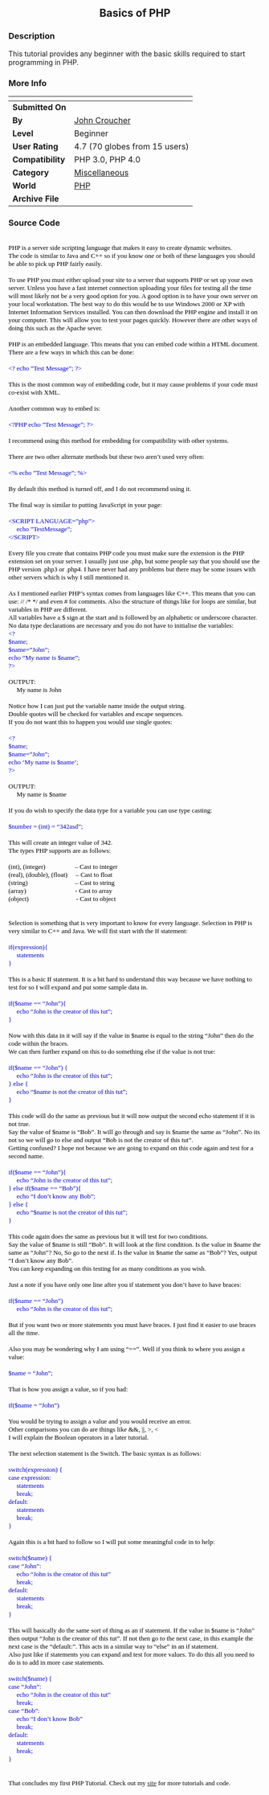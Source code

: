 ﻿<div align="center">

## Basics of PHP


</div>

### Description

This tutorial provides any beginner with the basic skills required to start programming in PHP.
 
### More Info
 


<span>             |<span>
---                |---
**Submitted On**   |
**By**             |[John Croucher](https://github.com/Planet-Source-Code/PSCIndex/blob/master/ByAuthor/john-croucher.md)
**Level**          |Beginner
**User Rating**    |4.7 (70 globes from 15 users)
**Compatibility**  |PHP 3\.0, PHP 4\.0
**Category**       |[Miscellaneous](https://github.com/Planet-Source-Code/PSCIndex/blob/master/ByCategory/miscellaneous__8-1.md)
**World**          |[PHP](https://github.com/Planet-Source-Code/PSCIndex/blob/master/ByWorld/php.md)
**Archive File**   |[](https://github.com/Planet-Source-Code/john-croucher-basics-of-php__8-745/archive/master.zip)





### Source Code

<font color="#000000" face="Comic Sans MS" size="2">
<BR>PHP is a server side scripting language that makes it easy to create dynamic websites.
<BR>The code is similar to Java and C++ so if you know one or both of these languages you should be able to pick up PHP fairly easily.
<BR>
<BR>To use PHP you must either upload your site to a server that supports PHP or set up your own server. Unless you have a fast internet connection uploading your files for testing all the time will most likely not be a very good option for you. A good option is to have your own server on your local workstation. The best way to do this would be to use Windows 2000 or XP with Internet Information Services installed. You can then download the PHP engine and install it on your computer. This will allow you to test your pages quickly. However there are other ways of doing this such as the Apache sever.
<BR>
<BR>PHP is an embedded language. This means that you can embed code within a HTML document. There are a few ways in which this can be done:
<BR></FONT><font color="#0000CD" face="Comic Sans MS" size="2">
<BR>&lt;? echo ”Test Message”; ?&gt;
<BR></Font><font color="#000000" face="Comic Sans MS" size="2">
<BR>This is the most common way of embedding code, but it may cause problems if your code must co-exist with XML.
<BR>
<BR>Another common way to embed is:
<BR></FONT><font color="#0000CD" face="Comic Sans MS" size="2">
<BR>&lt;?PHP echo ”Test Message”; ?&gt;
<BR></Font><font color="#000000" face="Comic Sans MS" size="2">
<BR>I recommend using this method for embedding for compatibility with other systems.
<BR>
<BR>There are two other alternate methods but these two aren’t used very often:
<BR></FONT><font color="#0000CD" face="Comic Sans MS" size="2">
<BR>&lt;% echo ”Test Message”; %&gt;
<BR></Font><font color="#000000" face="Comic Sans MS" size="2">
<BR>By default this method is turned off, and I do not recommend using it.
<BR>
<BR>The final way is similar to putting JavaScript in your page:
<BR></FONT><font color="#0000CD" face="Comic Sans MS" size="2">
<BR>&lt;SCRIPT LANGUAGE=”php”&gt;
<BR>&nbsp;&nbsp;&nbsp;&nbsp;&nbsp;echo ”TestMessage”;
<BR>&lt;/SCRIPT&gt;
<BR></Font><font color="#000000" face="Comic Sans MS" size="2">
<BR>Every file you create that contains PHP code you must make sure the extension is the PHP extension set on your server. I usually just use .php, but some people say that you should use the PHP version .php3 or .php4. I have never had any problems but there may be some issues with other servers which is why I still mentioned it.
<BR>
<BR>As I mentioned earlier PHP’s syntax comes from languages like C++. This means that you can use: // /* */ and even # for comments. Also the structure of things like for loops are similar, but variables in PHP are different.
<BR>All variables have a $ sign at the start and is followed by an alphabetic or underscore character. No data type declarations are necessary and you do not have to initialise the variables:
</FONT><font color="#0000CD" face="Comic Sans MS" size="2">
<BR>&lt;?
<BR>$name;
<BR>$name=”John”;
<BR>echo “My name is $name”;
<BR>?&gt;
<BR></Font><font color="#000000" face="Comic Sans MS" size="2">
<BR>OUTPUT:
<BR>&nbsp;&nbsp;&nbsp;&nbsp;&nbsp;My name is John
<BR>
<BR>Notice how I can just put the variable name inside the output string.
<BR>Double quotes will be checked for variables and escape sequences.
<BR>If you do not want this to happen you would use single quotes:
<BR></FONT><font color="#0000CD" face="Comic Sans MS" size="2">
<BR>&lt;?
<BR>$name;
<BR>$name=”John”;
<BR>echo ‘My name is $name’;
<BR>?&gt;
<BR></Font><font color="#000000" face="Comic Sans MS" size="2">
<BR>OUTPUT:
<BR>&nbsp;&nbsp;&nbsp;&nbsp;&nbsp;My name is $name
<BR>
<BR>If you do wish to specify the data type for a variable you can use type casting:
<BR></FONT><font color="#0000CD" face="Comic Sans MS" size="2">
<BR>$number = (int) = “342asd”;
<BR></Font><font color="#000000" face="Comic Sans MS" size="2">
<BR>This will create an integer value of 342.
<BR>The types PHP supports are as follows:
<BR>
<BR>(int), (integer)&nbsp;&nbsp;&nbsp;&nbsp;&nbsp;&nbsp;&nbsp;&nbsp;&nbsp;&nbsp;&nbsp;&nbsp;&nbsp;&nbsp;&nbsp;&nbsp;&nbsp;&nbsp;– Cast to integer
<BR>(real), (double), (float)&nbsp;&nbsp;&nbsp;&nbsp;&nbsp;– Cast to float
<BR>(string)&nbsp;&nbsp;&nbsp;&nbsp;&nbsp;&nbsp;&nbsp;&nbsp;&nbsp;&nbsp;&nbsp;&nbsp;&nbsp;&nbsp;&nbsp;&nbsp;&nbsp;&nbsp;&nbsp;&nbsp;&nbsp;&nbsp;&nbsp;&nbsp;&nbsp;&nbsp;&nbsp;&nbsp;&nbsp;– Cast to string
<BR>(array)&nbsp;&nbsp;&nbsp;&nbsp;&nbsp;&nbsp;&nbsp;&nbsp;&nbsp;&nbsp;&nbsp;&nbsp;&nbsp;&nbsp;&nbsp;&nbsp;&nbsp;&nbsp;&nbsp;&nbsp;&nbsp;&nbsp;&nbsp;&nbsp;&nbsp;&nbsp;&nbsp;&nbsp;&nbsp;&nbsp;- Cast to array
<BR>(object)&nbsp;&nbsp;&nbsp;&nbsp;&nbsp;&nbsp;&nbsp;&nbsp;&nbsp;&nbsp;&nbsp;&nbsp;&nbsp;&nbsp;&nbsp;&nbsp;&nbsp;&nbsp;&nbsp;&nbsp;&nbsp;&nbsp;&nbsp;&nbsp;&nbsp;&nbsp;&nbsp;&nbsp;&nbsp;- Cast to object
<BR>
<BR>
<BR>Selection is something that is very important to know for every language. Selection in PHP is very similar to C++ and Java. We will fist start with the If statement:
<BR></FONT><font color="#0000CD" face="Comic Sans MS" size="2">
<BR>if(expression){
<BR>&nbsp;&nbsp;&nbsp;&nbsp;&nbsp;statements
<BR>}
<BR></Font><font color="#000000" face="Comic Sans MS" size="2">
<BR>This is a basic If statement. It is a bit hard to understand this way because we have nothing to test for so I will expand and put some sample data in.
<BR></FONT><font color="#0000CD" face="Comic Sans MS" size="2">
<BR>if($name == “John”){
<BR>&nbsp;&nbsp;&nbsp;&nbsp;&nbsp;echo “John is the creator of this tut”;
<BR>}
<BR></Font><font color="#000000" face="Comic Sans MS" size="2">
<BR>Now with this data in it will say if the value in $name is equal to the string “John” then do the code within the braces.
<BR>We can then further expand on this to do something else if the value is not true:
<BR></FONT><font color="#0000CD" face="Comic Sans MS" size="2">
<BR>if($name == “John”) {
<BR>&nbsp;&nbsp;&nbsp;&nbsp;&nbsp;echo “John is the creator of this tut”;
<BR>} else {
<BR>&nbsp;&nbsp;&nbsp;&nbsp;&nbsp;echo “$name is not the creator of this tut”;
<BR>}
<BR></Font><font color="#000000" face="Comic Sans MS" size="2">
<BR>This code will do the same as previous but it will now output the second echo statement if it is not true.
<BR>Say the value of $name is “Bob”. It will go through and say is $name the same as “John”. No its not so we will go to else and output “Bob is not the creator of this tut”.
<BR>Getting confused? I hope not because we are going to expand on this code again and test for a second name.
<BR></FONT><font color="#0000CD" face="Comic Sans MS" size="2">
<BR>if($name == “John”){
<BR>&nbsp;&nbsp;&nbsp;&nbsp;&nbsp;echo “John is the creator of this tut”;
<BR>} else if($name == “Bob”){
<BR>&nbsp;&nbsp;&nbsp;&nbsp;&nbsp;echo “I don’t know any Bob”;
<BR>} else {
<BR>&nbsp;&nbsp;&nbsp;&nbsp;&nbsp;echo “$name is not the creator of this tut”;
<BR>}
<BR></Font><font color="#000000" face="Comic Sans MS" size="2">
<BR>This code again does the same as previous but it will test for two conditions.
<BR>Say the value of $name is still “Bob”. It will look at the first condition. Is the value in $name the same as “John”? No, So go to the next if. Is the value in $name the same as “Bob”? Yes, output “I don’t know any Bob”.
<BR>You can keep expanding on this testing for as many conditions as you wish.
<BR>
<BR>Just a note if you have only one line after you if statement you don’t have to have braces:
<BR></FONT><font color="#0000CD" face="Comic Sans MS" size="2">
<BR>if($name == “John”)
<BR>&nbsp;&nbsp;&nbsp;&nbsp;&nbsp;echo “John is the creator of this tut”;
<BR></Font><font color="#000000" face="Comic Sans MS" size="2">
<BR>But if you want two or more statements you must have braces. I just find it easier to use braces all the time.
<BR>
<BR>Also you may be wondering why I am using “==”. Well if you think to where you assign a value:
<BR></FONT><font color="#0000CD" face="Comic Sans MS" size="2">
<BR>$name = “John”;
<BR></Font><font color="#000000" face="Comic Sans MS" size="2">
<BR>That is how you assign a value, so if you had:
<BR></FONT><font color="#0000CD" face="Comic Sans MS" size="2">
<BR>if($name = “John”)
<BR></Font><font color="#000000" face="Comic Sans MS" size="2">
<BR>You would be trying to assign a value and you would receive an error.
<BR>Other comparisons you can do are things like &&, ||, >, <
<BR>I will explain the Boolean operators in a later tutorial.
<BR>
<BR>The next selection statement is the Switch. The basic syntax is as follows:
<BR></FONT><font color="#0000CD" face="Comic Sans MS" size="2">
<BR>switch(expression) {
<BR>case expression:
<BR>&nbsp;&nbsp;&nbsp;&nbsp;&nbsp;statements
<BR>&nbsp;&nbsp;&nbsp;&nbsp;&nbsp;break;
<BR>default:
<BR>&nbsp;&nbsp;&nbsp;&nbsp;&nbsp;statements
<BR>&nbsp;&nbsp;&nbsp;&nbsp;&nbsp;break;
<BR>}
<BR></Font><font color="#000000" face="Comic Sans MS" size="2">
<BR>Again this is a bit hard to follow so I will put some meaningful code in to help:
<BR></FONT><font color="#0000CD" face="Comic Sans MS" size="2">
<BR>switch($name) {
<BR>case “John”:
<BR>&nbsp;&nbsp;&nbsp;&nbsp;&nbsp;echo “John is the creator of this tut”
<BR>&nbsp;&nbsp;&nbsp;&nbsp;&nbsp;break;
<BR>default:
<BR>&nbsp;&nbsp;&nbsp;&nbsp;&nbsp;statements
<BR>&nbsp;&nbsp;&nbsp;&nbsp;&nbsp;break;
<BR>}
<BR></Font><font color="#000000" face="Comic Sans MS" size="2">
<BR>This will basically do the same sort of thing as an if statement. If the value in $name is “John” then output “John is the creator of this tut”. If not then go to the next case, in this example the next case is the “default:”. This acts in a similar way to “else” in an if statement.
<BR>Also just like if statements you can expand and test for more values. To do this all you need to do is to add in more case statements.
<BR></FONT><font color="#0000CD" face="Comic Sans MS" size="2">
<BR>switch($name) {
<BR>case “John”:
<BR>&nbsp;&nbsp;&nbsp;&nbsp;&nbsp;echo “John is the creator of this tut”
<BR>&nbsp;&nbsp;&nbsp;&nbsp;&nbsp;break;
<BR>case “Bob”:
<BR>&nbsp;&nbsp;&nbsp;&nbsp;&nbsp;echo “I don’t know Bob”
<BR>&nbsp;&nbsp;&nbsp;&nbsp;&nbsp;break;
<BR>default:
<BR>&nbsp;&nbsp;&nbsp;&nbsp;&nbsp;statements
<BR>&nbsp;&nbsp;&nbsp;&nbsp;&nbsp;break;
<BR>}
<BR></Font><font color="#000000" face="Comic Sans MS" size="2">
<BR>
<BR>That concludes my first PHP Tutorial.
Check out my <a href="http://www.jcroucher.com">site</a> for more tutorials and code.
<BR>
</Font>

